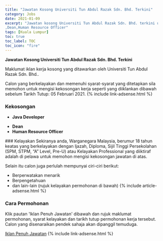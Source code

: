 ```yaml
---
title: "Jawatan Kosong Universiti Tun Abdul Razak Sdn. Bhd. Terkini" 
category: Jobs 
date: 2021-01-09 
excerpt: "Jawatan kosong Universiti Tun Abdul Razak Sdn. Bhd. terkini untuk kekosongan Java Developer
,Dean,Human Resource Officer" 
tags: [Kuala Lumpur] 
toc: true 
toc_label: TOC 
toc_icon: "fire" 
--- 
```


**Jawatan Kosong Universiti Tun Abdul Razak Sdn. Bhd. Terkini**

Maklumat iklan kerja kosong yang ditawarkan oleh Universiti Tun Abdul Razak Sdn. Bhd.. 

Calon yang berkelayakan dan memenuhi syarat-syarat yang ditetapkan sila memohon untuk mengisi kekosongan kerja seperti yang diiklankan dibawah sebelum Tarikh Tutup: 05 Februari 2021. 
{% include link-adsense.html %} 
### Kekosongan 
<ul>
<li>
<p><strong>Java Developer</strong></p>
</li>
<li><strong>Dean</strong></li>
<li><strong>Human Resource Officer</strong></li>
</ul> 
### Kelayakan 
Sekiranya anda, Warganegara Malaysia, berumur 18 tahun keatas yang berkelayakan dengan Ijazah, Diploma, Sijil Tinggi Persekolahan (SPM, STPM, “A” Level, Pre-U) atau Kelayakan Professional yang diiktiraf adalah di pelawa untuk memohon mengisi kekosongan jawatan di atas.

Selain itu calon juga perlulah mempunyai ciri-ciri berikut:
- Berperwatakan menarik
- Berpengetahuan
- dan lain-lain (rujuk kelayakan permohonan di bawah) 
{% include article-adsense.html %} 
### Cara Permohonan 
Klik pautan 'Iklan Penuh Jawatan' dibawah dan rujuk maklumat permohonan, syarat kelayakan dan tarikh tutup permohonan kerja tersebut.
Calon yang disenaraikan pendek sahaja akan dipanggil temuduga.

<a href="https://candidates.myfuturejobs.gov.my/search-jobs?jobId=5525553fcc4f474fa30f8d56c84b7b47&what=UNIVERSITI%20TUN%20ABDUL%20RAZAK%20SDN.%20BHD" class="btn btn--info" target="_blank" rel="nofollow noopenner">Iklan Penuh Jawatan</a> 
{% include link-adsense.html %} 